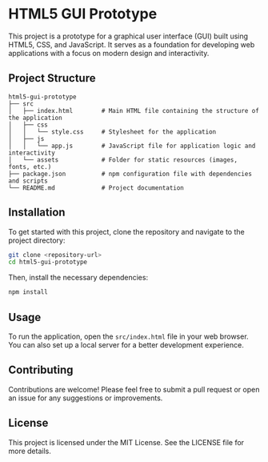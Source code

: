 # HTML5 GUI Prototype

This project is a prototype for a graphical user interface (GUI) built using HTML5, CSS, and JavaScript. It serves as a foundation for developing web applications with a focus on modern design and interactivity.

## Project Structure

```
html5-gui-prototype
├── src
│   ├── index.html        # Main HTML file containing the structure of the application
│   ├── css
│   │   └── style.css     # Stylesheet for the application
│   ├── js
│   │   └── app.js        # JavaScript file for application logic and interactivity
│   └── assets            # Folder for static resources (images, fonts, etc.)
├── package.json          # npm configuration file with dependencies and scripts
└── README.md             # Project documentation
```

## Installation

To get started with this project, clone the repository and navigate to the project directory:

```bash
git clone <repository-url>
cd html5-gui-prototype
```

Then, install the necessary dependencies:

```bash
npm install
```

## Usage

To run the application, open the `src/index.html` file in your web browser. You can also set up a local server for a better development experience.

## Contributing

Contributions are welcome! Please feel free to submit a pull request or open an issue for any suggestions or improvements.

## License

This project is licensed under the MIT License. See the LICENSE file for more details.